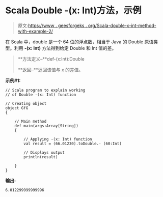 # Scala Double -(x: Int)方法，示例

> 原文:[https://www . geesforgeks . org/Scala-double-x-int-method-with-example-2/](https://www.geeksforgeeks.org/scala-double-x-int-method-with-example-2/)

在 Scala 中，double 是一个 64 位的浮点数，相当于 Java 的 Double 原语类型。利用 **-(x: Int)** 方法得到给定 Double 和 Int 值的差。

> **方法定义–**def-(x:Int):Double
> 
> **返回–**返回该值与 x 的差值。

**示例#1:**

```
// Scala program to explain working 
// of Double -(x: Int) function

// Creating object
object GfG
{ 

    // Main method
    def main(args:Array[String])
    {

        // Applying -(x: Int) function
        val result = (66.01230).toDouble.- (60:Int)

        // Displays output
        println(result)

    }
} 
```

**输出:**

```
6.012299999999996

```